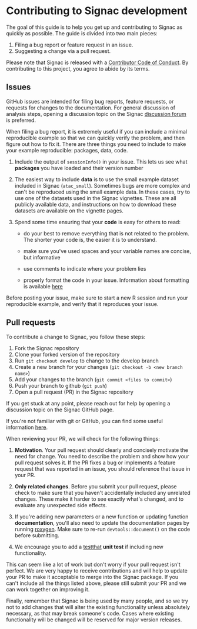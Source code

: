 # Contributing to Signac development

The goal of this guide is to help you get up and contributing to Signac as 
quickly as possible. The guide is divided into two main pieces:

1. Filing a bug report or feature request in an issue.
1. Suggesting a change via a pull request.

Please note that Signac is released with a [Contributor Code of Conduct](.github/CODE_OF_CONDUCT.md). By contributing to this project, 
you agree to abide by its terms.

## Issues

GitHub issues are intended for filing bug reports, feature requests, or
requests for changes to the documentation. For general discussion of analysis
steps, opening a discussion topic on the Signac
[discussion forum](https://github.com/stuart-lab/signac/discussions) is preferred.

When filing a bug report, it is extremely useful if you can include a minimal 
reproducible example so that we can quickly verify the problem, and then figure 
out how to fix it. There are three things you need to include to make your 
example reproducible: packages, data, code.

1.  Include the output of `sessionInfo()` in your issue. This lets us see what
    **packages** you have loaded and their version number
  
1.  The easiest way to include **data** is to use the small
    example dataset included in Signac (`atac_small`). Sometimes bugs are more
    complex and can't be reproduced using the small example data. In these
    cases, try to use one of the datasets used in the Signac vignettes. These 
    are all publicly available data, and instructions on how to download these
    datasets are available on the vignette pages.
  
1.  Spend some time ensuring that your **code** is easy for others to read:
    
    * do your best to remove everything that is not related to the problem.  
     The shorter your code is, the easier it is to understand.
  
    * make sure you've used spaces and your variable names are concise, but
      informative
  
    * use comments to indicate where your problem lies
    
    * properly format the code in your issue. Information about formatting is
    available [here](https://docs.github.com/en/get-started/writing-on-github/getting-started-with-writing-and-formatting-on-github/basic-writing-and-formatting-syntax#quoting-code)
    
Before posting your issue, make sure to start a new R session and run your
reproducible example, and verify that it reproduces your issue.

## Pull requests

To contribute a change to Signac, you follow these steps:

1. Fork the Signac repository
1. Clone your forked version of the repository
1. Run `git checkout develop` to change to the develop branch
1. Create a new branch for your changes (`git checkout -b <new branch name>`)
1. Add your changes to the branch (`git commit <files to commit>`)
1. Push your branch to github (`git push`)
1. Open a pull request (PR) in the Signac repository

If you get stuck at any point, please reach out for help by opening a discussion
topic on the Signac GitHub page.

If you're not familiar with git or GitHub, you can find some useful information
[here](https://github.com/git-guides).

When reviewing your PR, we will check for the following things:

1.  __Motivation__. Your pull request should clearly and concisely motivate the
    need for change. You need to describe the problem and show
    how your pull request solves it. If the PR fixes a bug or implements a 
    feature request that was reported in an issue, you should reference that
    issue in your PR. 

1.  __Only related changes__. Before you submit your pull request, please
    check to make sure that you haven't accidentally included any unrelated
    changes. These make it harder to see exactly what's changed, and to
    evaluate any unexpected side effects.

1.  If you're adding new parameters or a new function or updating function 
    __documentation__, you'll also need to update the documentation pages by
    running [roxygen](https://github.com/klutometis/roxygen).
    Make sure to re-run `devtools::document()` on the code before submitting.

1.  We encourage you to add a [testthat](https://github.com/r-lib/testthat)
    __unit test__ if including new functionality.

This can seem like a lot of work but don't worry if your pull request isn't
perfect. We are very happy to receive contributions and will help to update your
PR to make it acceptable to merge into the Signac package. If you can't include
all the things listed above, please still submit your PR and we can work
together on improving it.

Finally, remember that Signac is being used by many people, and so we try not to
add changes that will alter the existing functionality unless absolutely
necessary, as that may break someone's code. Cases where existing functionality
will be changed will be reserved for major version releases.
